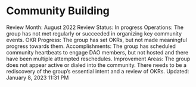 # Community Building

Review Month: August 2022
Review Status: In progress
Operations: The group has not met regularly or succeeded in organizing key community events.
OKR Progress: The group has set OKRs, but not made meaningful progress towards them.
Accomplishments: The group has scheduled community heartbeats to engage DAO members, but not hosted and there have been multiple attempted reschedules.
Improvement Areas: The group does not appear active or dialed into the community. There needs to be a rediscovery of the group’s essential intent and a review of OKRs.
Updated: January 8, 2023 11:31 PM